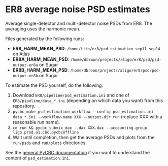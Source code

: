 # ER8 average noise PSD estimates

Average single-detector and multi-detector noise PSDs from ER8. The averaging uses the harmonic mean.

Files generated by the following runs:
 * **ER8_HARM_MEAN_PSD**: `/home/tito/er8/psd_estimation_sep11_sep14` on Atlas
 * **ER8A_HARM_MEAN_PSD**: `/home/dbrown/projects/aligo/er8/psd/psd-output-er8a` on Sugar
 * **ER8B_HARM_MEAN_PSD**: `/home/dbrown/projects/aligo/er8/psd/psd-output-er8b` on Sugar

To estimate the PSD yourself, do the following:

1. Download `ER8/pipeline/psd_estimation.ini` and one of `ER8/pipeline/data_*.ini` (depending on which data you want) from this repository.
2. `pycbc_make_psd_estimation_workflow --config psd_estimation.ini data_*.ini --workflow-name XXX --output-dir run` (replace XXX with a reasonable run name).
3. `cd run && pycbc_submix_dax --dax XXX.dax --accounting-group ligo.prod.o1.cbc.pycbcoffline`
4. Wait until completion, then get the average PSDs and plots from the `run/psds` and `run/plots` directories.

See the [general PyCBC documentation](http://ligo-cbc.github.io/pycbc/latest/html/workflow/pycbc_make_psd_estimation_workflow.html)
if you want to understand the content of `psd_estimation.ini`.
